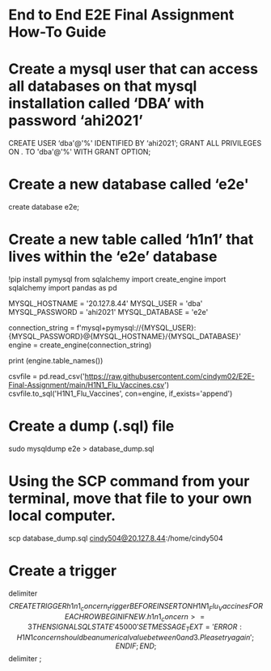 # End to End E2E Final Assignment How-To Guide
 
# Create a mysql user that can access all databases on that mysql installation called ‘DBA’ with password ‘ahi2021’
CREATE USER ‘dba'@'%' IDENTIFIED BY ‘ahi2021’;
GRANT ALL PRIVILEGES ON *.* TO 'dba'@'%' WITH GRANT OPTION;

# Create a new database called ‘e2e'
create database e2e;
 
# Create a new table called ‘h1n1’ that lives within the ‘e2e’ database
!pip install pymysql
from sqlalchemy import create_engine
import sqlalchemy
import pandas as pd

MYSQL_HOSTNAME = '20.127.8.44'
MYSQL_USER = 'dba'
MYSQL_PASSWORD = 'ahi2021'
MYSQL_DATABASE = 'e2e'

connection_string = f'mysql+pymysql://{MYSQL_USER}:{MYSQL_PASSWORD}@{MYSQL_HOSTNAME}/{MYSQL_DATABASE}'
engine = create_engine(connection_string)

print (engine.table_names())

csvfile = pd.read_csv('https://raw.githubusercontent.com/cindym02/E2E-Final-Assignment/main/H1N1_Flu_Vaccines.csv')
csvfile.to_sql('H1N1_Flu_Vaccines', con=engine, if_exists='append')

# Create a dump (.sql) file
sudo mysqldump e2e > database_dump.sql

# Using the SCP command from your terminal, move that file to your own local computer.
scp database_dump.sql cindy504@20.127.8.44:/home/cindy504

# Create a trigger
delimiter $$
CREATE TRIGGER h1n1_concern_trigger BEFORE INSERT ON H1N1_Flu_Vaccines
FOR EACH ROW
BEGIN
	 IF NEW.h1n1_concern >= 3 THEN
	  	SIGNAL SQLSTATE '45000'
    SET MESSAGE_TEXT = 'ERROR: H1N1 concern should be a numerical value between 0 and 3. Please try again';
	 END IF;
END; $$
delimiter ;

 
 
 
 
 
 
 
 
 
 
 

 
